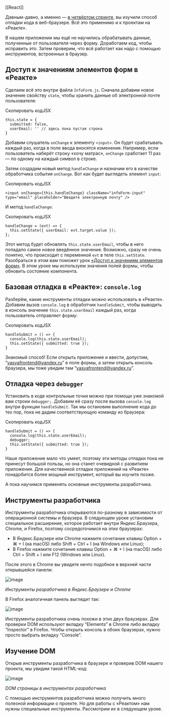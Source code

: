 [[React]]

Давным-давно, а именно — [в четвёртом спринте](https://praktikum.yandex.ru/trainer/web/lesson/262015a1-7382-440b-af2e-15c816c2b0fc), вы изучили способ отладки кода в веб-браузере. Всё это применимо и к проектам на «Реакте».

В нашем приложении мы ещё не научились обрабатывать данные, полученные от пользователя через форму. Доработаем код, чтобы исправить это. Затем проверим, что всё работает как надо с помощью инструментов, встроенных в браузер.

## Доступ к значениям элементов форм в «Реакте»

Сделаем всё это внутри файла `InfoForm.js`. Сначала добавим новое значение свойству `state`, чтобы хранить данные об электронной почте пользователя:

Скопировать кодJSX

```
this.state = {
  submitted: false,
  userEmail: '' // здесь пока пустая строка
} 
```

Добавим слушатель `onChange` к элементу `<input>`. Он будет срабатывать каждый раз, когда в поле ввода вносятся изменения. Например, если пользователь наберёт строку «хочу матрас», `onChange` сработает 11 раз — по одному на каждый символ в строке.

Затем создадим новый метод `handleChange` и назначим его в качестве обработчика события `onChange`. Вот как будет выглядеть элемент `input`:

Скопировать кодJSX

```
<input onChange={this.handleChange} className="infoForm-input" type="email" placeholder="Введите электронную почту" /> 
```

И метод `handleChange`:

Скопировать кодJSX

```
handleChange = (evt) => {
  this.setState({ userEmail: evt.target.value });
}; 
```

Этот метод будет обновлять `this.state.userEmail`, чтобы в него попадало самое новое введённое значение. Возможно, сразу не очень понятно, что происходит с переменной `evt` в теле `this.setState`. Разобраться в этом вам поможет урок [«Доступ к значениям элементов форм»](https://praktikum.yandex.ru/trainer/web/lesson/092c299b-72eb-4988-9c9b-930b12f15b72/task/953b37dd-7c00-4b52-94d0-97f0e61b7e51/). В этом уроке мы используем значения полей формы, чтобы обновить состояние компонента.

## Базовая отладка в «Реакте»: `console.log`

Разберём, какие инструменты отладки можно использовать в «Реакте». Добавим вызов `console.log` в обработчик `handleSubmit`, чтобы выводить в консоль значение `this.state.userEmail` каждый раз, когда пользователь отправляет форму:

Скопировать кодJSX

```
handleSubmit = () => {
  console.log(this.state.userEmail);
  this.setState({ submitted: true });
} 
```

Знакомый способ! Если открыть приложение и ввести, допустим, “vasyafrontend@yandex.ru” в поле формы, а затем открыть консоль браузера, мы тоже увидим там “vasyafrontend@yandex.ru”.

## Отладка через `debugger`

Установить в коде контрольные точки можно при помощи уже знакомой вам строки `debugger;`. Добавим её сразу после вызова `console.log` внутри функции `handleSubmit`. Так мы остановим выполнение кода до тех пор, пока не дадим соответствующую команду из браузера:

Скопировать кодJSX

```
handleSubmit = () => {
  console.log(this.state.userEmail);
  debugger;
  this.setState({ submitted: true });
} 
```

Наше приложение мало что умеет, поэтому эти методы отладки пока не принесут большой пользы, но она станет очевидной с развитием приложения. Для качественной отладки приложений на «Реакте» понадобится более мощный инструмент, который вы изучите позже.

А пока научимся применять основные инструменты разработчика.

## Инструменты разработчика

Инструменты разработчика открываются по-разному в зависимости от операционной системы и браузера. В следующем уроке установим специальное расширение, которое работает внутри Яндекс.Браузера, Chrome, и Firefox, поэтому сосредоточимся на этих браузерах:

-   В Яндекс.Браузере или Chrome нажмите сочетание клавиш Option + ⌘ + I (на macOS) либо Shift + Ctrl + I (на Windows или Linux);
-   В Firefox нажмите сочетание клавиш Option + ⌘ + I (на macOS) либо Ctrl + Shift + I или F12 (Windows или Linux).

После этого в Chrome вы увидите нечто подобное в верхней части открывшейся панели:

![image](https://pictures.s3.yandex.net/resources/Untitled_1594472773.png)

_Инструменты разработчика в Яндекс.Браузере и Chrome_

В Firefox аналогичная панель выглядит так:

![image](https://pictures.s3.yandex.net/resources/Untitled_1595919815.png)

Инструменты разработчика очень похожи в этих двух браузерах. Для проверки DOM используют вкладку “Elements” в Chrome либо вкладку “Inspector” в Firefox. Чтобы открыть консоль в обоих браузерах, нужно просто выбрать вкладку “Console”.

## Изучение DOM

Открыв инструменты разработчика в браузере и проверив DOM нашего проекта, мы увидим такой HTML-код:

![image](https://pictures.s3.yandex.net/resources/1Untitled_1594472815.png)

_DOM страницы в инструментах разработчика_

С помощью инструментов разработчика можно получить много полезной информации о проекте. Но для работы с «Реактом» нам нужны специальные инструменты. Рассмотрим их в следующем уроке.